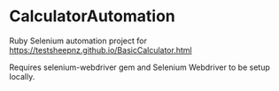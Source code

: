 # CalculatorAutomation
Ruby Selenium automation project for https://testsheepnz.github.io/BasicCalculator.html

Requires selenium-webdriver gem and Selenium Webdriver to be setup locally.

